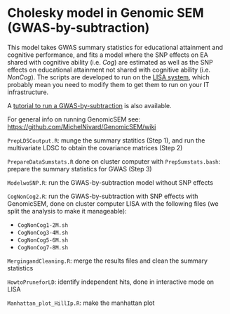 # Cholesky model in Genomic SEM (GWAS-by-subtraction) 

This model takes GWAS summary statistics for educational attainment and cognitive performance, and fits a model where the SNP effects on EA shared with cognitive ability (i.e. *Cog*) are estimated as well as the SNP effects on educational attainment not shared with cognitive ability (i.e. *NonCog*). The scripts are developed to run on the [LISA system](https://userinfo.surfsara.nl/systems/lisa), which probably mean you need to modify them to get them to run on your IT infrastructure. 

A [tutorial to run a GWAS-by-subtraction](https://rpubs.com/MichelNivard/565885) is also available.

For general info on running GenomicSEM see: https://github.com/MichelNivard/GenomicSEM/wiki 

`PrepLDSCoutput.R`: munge the summary statitics (Step 1), and run the multivariate LDSC to obtain the covariance matrices (Step 2)

`PrepareDataSumstats.R` done on cluster computer with `PrepSumstats.bash`: prepare the summary statistics for GWAS (Step 3)

`ModelwoSNP.R`: run the GWAS-by-subtraction model without SNP effects

`CogNonCog2.R`: run the GWAS-by-subtraction with SNP effects with GenomicSEM, done on cluster computer LISA with the following files (we split the analysis to make it manageable): 
- `CogNonCog1-2M.sh`
- `CogNonCog3-4M.sh`
- `CogNonCog5-6M.sh`
- `CogNonCog7-8M.sh`

`MergingandCleaning.R`: merge the results files and clean the summary statistics 

`HowtoPruneforLD`: identify independent hits, done in interactive mode on LISA

`Manhattan_plot_HillIp.R`: make the manhattan plot 
